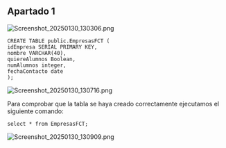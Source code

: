 
## Apartado 1

![Screenshot_20250130_130306.png](../../../../tmp/Spectacle.whMBCQ/Screenshot_20250130_130306.png)

    CREATE TABLE public.EmpresasFCT (
    idEmpresa SERIAL PRIMARY KEY,
    nombre VARCHAR(40),
    quiereAlumnos Boolean,
    numAlumnos integer,
    fechaContacto date
    );

![Screenshot_20250130_130716.png](../../../../tmp/Spectacle.whMBCQ/Screenshot_20250130_130716.png)

Para comprobar que la tabla se haya creado correctamente ejecutamos el siguiente comando:

    select * from EmpresasFCT;

![Screenshot_20250130_130909.png](../../../../tmp/Spectacle.whMBCQ/Screenshot_20250130_130909.png)





